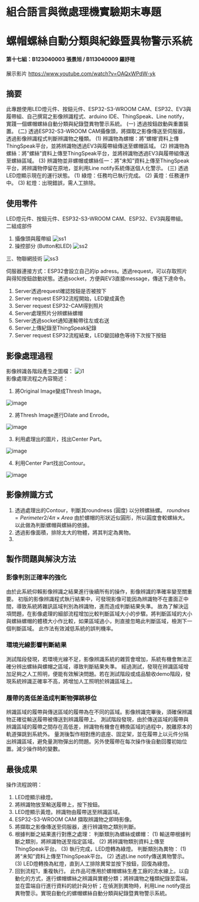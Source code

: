 
# 組合語言與微處理機實驗期末專題
# 螺帽螺絲自動分類與紀錄暨異物警示系統
#### 第十七組：B123040003 張景旭 / B113040009 羅妤暄

展示影片
https://www.youtube.com/watch?v=OAQxWPdW-yk

## 摘要
此專題使用LED燈元件、按鈕元件、ESP32-S3-WROOM CAM、ESP32、EV3與履帶組、自己撰寫之影像辨識程式、arduino IDE、ThingSpeak、Line notify，實踐一個螺帽螺絲自動分類與紀錄暨異物警示系統。
(一) 透過按鈕啟動與重置裝置。
(二) 透過ESP32-S3-WROOM CAM攝像頭，將擷取之影像傳送至伺服器，透過影像辨識程式判斷辨識物之種類。
(1) 辨識物為螺帽：將”螺帽’資料上傳ThingSpeak平台，並將辨識物透過EV3與履帶組傳送至螺帽區域。
(2) 辨識物為螺絲：將”螺絲”資料上傳至ThingSpeak平台，並將辨識物透過EV3與履帶組傳送至螺絲區域。
(3) 辨識物並非螺帽或螺絲任一：將”未知”資料上傳至ThingSpeak平台，將辨識物停留在原地，並利用Line notify系統傳送個人化警示。
(三) 透過LED燈顯示現在的運行狀態。
(1) 綠燈：任務均已執行完成。
(2) 黃燈：任務運作中。
(3) 紅燈：出現錯誤，需人工排除。


## 使用零件
LED燈元件、按鈕元件、ESP32-S3-WROOM CAM、ESP32、EV3與履帶組。
二組成部件
1.	攝像頭與履帶組
![ss1](https://hackmd.io/_uploads/Bymjg6sLee.png)
2.	操控部分 (Button和LED)
![ss2](https://hackmd.io/_uploads/Bk6wxasLle.jpg)


三、物聯網技術
![ss3](https://hackmd.io/_uploads/H1e1-6oLxl.png)


伺服器連接方式：ESP32會設立自己的ip adress。透過request，可以存取照片與得知按鈕啟動狀態。透過socket，方便與EV3直接message，傳送下達命令。
1.	Server透過request確認按鈕是否被按下
2.	Server request ESP32流程開始，LED變成黃色
3.	Server request ESP32-CAM得到照片
4.	Server處理照片分辨螺絲螺帽
5.	Server透過socket通知運輸帶往左或右送
6.	Server上傳紀錄至ThingSpeak紀錄
7.	Server request ESP32流程結束，LED變回綠色等待下次按下按鈕
 
## 影像處理過程
影像辨識各階段產生之圖檔：
![i1](https://hackmd.io/_uploads/rJVL-pjUxe.png)     
影像處理流程之內容簡述：
1.	將Original Image變成Thresh Image。 
	
 ![image](https://hackmd.io/_uploads/rJaYWajLge.png)

2.	將Thresh Image進行Dilate and Enrode。 

 ![image](https://hackmd.io/_uploads/Hy1s-psIll.png)

3.	利用處理出的圖片，找出Center Part。

 ![image](https://hackmd.io/_uploads/B1th-TjLxg.png)
        
4.	利用Center Part找出Contour。

 ![image](https://hackmd.io/_uploads/rJjGzTjIgl.png)
         
## 影像辨識方式
1.	透過處理出的Contour，判斷其roundness (圓度) 以分辨螺絲螺。
$roundnes = Perimeter2 / 4π × Area$ 
由於螺帽的形狀近似圓形，所以圓度會較螺絲大。以此做為判斷螺帽與螺絲的依據。
2.	透過影像面積，排除太大的物體，將其判定為異物。
3.	
## 製作問題與解決方法

### 影像判別正確率的強化
由於此系統仰賴影像辨識之結果進行後續所有的操作，影像辨識的準確率變至關重要。
	初版的影像辨識程式執行結果中，可發現影像可能因為辨識物不在畫面正中間，導致系統將雜訊區域判別為辨識物，進而造成判斷結果失準。
	故為了解決這項問題，在影像處理的細部流程增加比較判斷區域大小的步驟。將判斷區域的大小與螺絲螺帽的體積大小作比較，如果區域過小，則直接忽略此判斷區域，檢測下一個判斷區域。
此作法有效減低系統的誤判機率。
###	環境光線影響判斷結果
測試階段發現，若環境光線不足，影像辨識系統的雜質會增加，系統有機會無法正確分辨出螺絲與螺帽之區域，導致判斷結果失準。
經過測試，發現在辨識區域增加足夠之人工照明，便能有效解決問題。若在測試階段或成品驗收demo階段，發現系統辨識正確率不高，將增加人工照明於辨識區域上。
###	履帶的高低差造成判斷物彈跳移位
辨識區域的履帶與傳送區域的履帶為在不同的區域。影像辨識完畢後，須確保辨識物正確從輸送履帶被傳送到辨識履帶上。
測試階段發現，由於傳送區域的履帶與辨識區域的履帶之間存在高低差，辨識物有機會在轉換區域的過程中，脫離原本的軌道彈跳到系統外。
量測後製作相對應的底座、固定架，並在履帶上以元件分隔出辨識區域，避免量測物彈出的問題。另外使履帶在每次操作後自動回覆初始位置。減少操作時的變數。



## 最後成果
操作流程說明：
1.	LED燈顯示綠燈。
2.	將辨識物放至輸送履帶上，按下按鈕。
3.	LED燈顯示黃燈。辨識物由履帶送至辨識區域。
4.	ESP32-S3-WROOM CAM 擷取辨識物之即時影像。
5.	將擷取之影像傳送至伺服器，進行辨識物之類別判斷。
6.	根據判斷之結果進行對應之處理：
判斷類別為螺絲或螺帽：
(1)	輸送帶根據判斷之類別，將辨識物送至指定區域。
(2)	將辨識物類別資料上傳至ThingSpeak平台。
(3)	執行完成，LED燈轉為綠燈。
判斷類別為異物：
(1)	將“未知”資料上傳至ThingSpeak平台。
(2)	透過Line notify傳送異物警示。
(3)	LED燈轉換為紅燈，直到人工排除異常並按下按鈕，回復為綠燈。
7.	回到流程1，重複執行。
此作品可應用於螺帽螺絲生產工廠的流水線上。以自動化的方式，進行螺帽螺絲之辨識與實體分類；將辨識物之種類紀錄至雲端，並在雲端自行進行資料的統計與分析；在偵測到異物時，利用Line notify提出異物警示。實現自動化的螺帽螺絲自動分類與紀錄暨異物警示系統。
